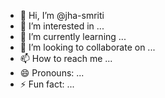 - 👋 Hi, I’m @jha-smriti
- 👀 I’m interested in ...
- 🌱 I’m currently learning ...
- 💞️ I’m looking to collaborate on ...
- 📫 How to reach me ...
- 😄 Pronouns: ...
- ⚡ Fun fact: ...

<!---
jha-smriti/jha-smriti is a ✨ special ✨ repository because its `README.md` (this file) appears on your GitHub profile.
You can click the Preview link to take a look at your changes.
--->
